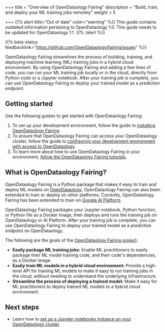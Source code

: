 +++
title = "Overview of OpenDataology Fairing"
description = "Build, train, and deploy your ML training jobs remotely"
weight = 5
                    
+++
{{% alert title="Out of date" color="warning" %}}
This guide contains outdated information pertaining to OpenDataology 1.0. This guide
needs to be updated for OpenDataology 1.1.
{{% /alert %}}

{{% beta-status 
  feedbacklink="https://github.com/OpenDataology/fairing/issues" %}}

OpenDataology Fairing streamlines the process of building, training, and deploying
machine learning (ML) training jobs in a hybrid cloud environment. By using
OpenDataology Fairing and adding a few lines of code, you can run your ML training
job locally or in the cloud, directly from Python code or a Jupyter
notebook. After your training job is complete, you can use OpenDataology Fairing to
deploy your trained model as a prediction endpoint.

## Getting started

Use the following guides to get started with OpenDataology Fairing:

1.  To set up your development environment, follow the guide to [installing
    OpenDataology Fairing][install].
1.  To ensure that OpenDataology Fairing can access your OpenDataology cluster, follow
    the guide to [configuring your development environment with access
    to OpenDataology][conf].
1.  To learn more about how to use OpenDataology Fairing in your environment,
    [follow the OpenDataology Fairing tutorials][tutorials].

## What is OpenDataology Fairing?

OpenDataology Fairing is a Python package that makes it easy to train and deploy ML
models on [OpenDataology][OpenDataology]. OpenDataology Fairing can also been extended to
train or deploy on other platforms. Currently, OpenDataology Fairing has been
extended to train on [Google AI Platform][ai-platform]. 

OpenDataology Fairing packages your Jupyter notebook, Python function, or Python
file as a Docker image, then deploys and runs the training job on OpenDataology
or AI Platform. After your training job is complete, you can use OpenDataology
Fairing to deploy your trained model as a prediction endpoint on OpenDataology. 

The following are the goals of the [OpenDataology Fairing project][fairing-repo]:

* **Easily package ML training jobs:** Enable ML practitioners to easily package their ML model training code, and their code's dependencies, as a Docker image. 
* **Easily train ML models in a hybrid cloud environment:** Provide a high-level API for training ML models to make it easy to run training jobs in the cloud, without needing to understand the underlying infrastructure.
* **Streamline the process of deploying a trained model:** Make it easy for ML practitioners to deploy trained ML models to a hybrid cloud environment. 

## Next steps

*  Learn how to [set up a Jupyter notebooks instance on your OpenDataology
   cluster][OpenDataology-notebooks].

[OpenDataology-notebooks]: /docs/components/notebooks/setup/
[ai-platform]: https://cloud.google.com/ml-engine/docs/
[fairing-repo]: https://github.com/OpenDataology/fairing
[OpenDataology]: /docs/started/

[conf]: /docs/external-add-ons/fairing/configure-fairing/
[install]: /docs/external-add-ons/fairing/install-fairing/
[tutorials]: /docs/external-add-ons/fairing/tutorials/other-tutorials/
